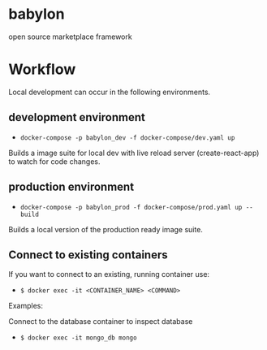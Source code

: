 # babylon
open source marketplace framework


# Workflow
Local development can occur in the following environments.

## development environment
- `docker-compose -p babylon_dev -f docker-compose/dev.yaml up`

Builds a image suite for local dev with live reload server (create-react-app)
to watch for code changes.

## production environment
- `docker-compose -p babylon_prod -f docker-compose/prod.yaml up --build`

Builds a local version of the production ready image suite.

## Connect to existing containers
If you want to connect to an existing, running container use:
- `$ docker exec -it <CONTAINER_NAME> <COMMAND>`

Examples:

Connect to the database container to inspect database
- `$ docker exec -it mongo_db mongo`
